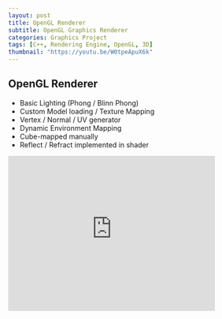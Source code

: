 ```yaml
---
layout: post
title: OpenGL Renderer
subtitle: OpenGL Graphics Renderer
categories: Graphics Project
tags: [C++, Rendering Engine, OpenGL, 3D]
thumbnail: "https://youtu.be/W0tpeApuX6k"
---
```


## OpenGL Renderer

- Basic Lighting (Phong / Blinn Phong)
- Custom Model loading / Texture Mapping
- Vertex / Normal / UV generator
- Dynamic Environment Mapping
- Cube-mapped manually
- Reflect / Refract implemented in shader


<iframe width="420" height="315" src="https://www.youtube.com/embed/W0tpeApuX6k" frameborder="0" allowfullscreen></iframe>
